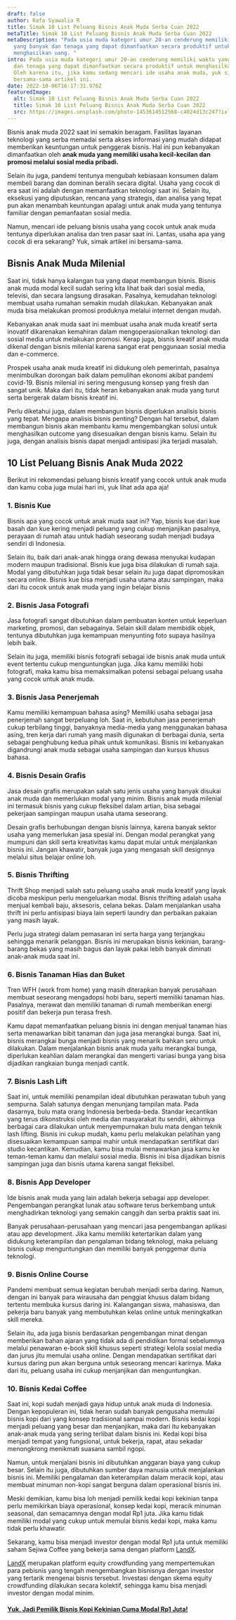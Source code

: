 ```yaml
---
draft: false
author: Rafa Syawalia R
title: Simak 10 List Peluang Bisnis Anak Muda Serba Cuan 2022
metaTitle: Simak 10 List Peluang Bisnis Anak Muda Serba Cuan 2022
metaDescription: "Pada usia muda kategori umur 20-an cenderung memiliki waktu
  yang banyak dan tenaga yang dapat dimanfaatkan secara produktif untuk
  menghasilkan uang. "
intro: Pada usia muda kategori umur 20-an cenderung memiliki waktu yang banyak
  dan tenaga yang dapat dimanfaatkan secara produktif untuk menghasilkan uang.
  Oleh karena itu, jika kamu sedang mencari ide usaha anak muda, yuk simak
  bersama-sama artikel ini.
date: 2022-10-06T16:17:31.976Z
featuredImage:
  alt: Simak 10 List Peluang Bisnis Anak Muda Serba Cuan 2022
  title: Simak 10 List Peluang Bisnis Anak Muda Serba Cuan 2022
  src: https://images.unsplash.com/photo-1453614512568-c4024d13c247?ixlib=rb-1.2.1&ixid=MnwxMjA3fDB8MHxwaG90by1wYWdlfHx8fGVufDB8fHx8&auto=format&fit=crop&w=1332&q=80
---
```

Bisnis anak muda 2022 saat ini semakin beragam. Fasilitas layanan teknologi yang serba memadai serta akses informasi yang mudah didapat memberikan keuntungan untuk penggerak bisnis. Hal ini pun kebanyakan dimanfaatkan oleh **anak muda yang memiliki usaha kecil-kecilan dan promosi melalui sosial media pribadi.**

Selain itu juga, pandemi tentunya mengubah kebiasaan konsumen dalam membeli barang dan dominan beralih secara digital. Usaha yang cocok di era saat ini adalah dengan memanfaatkan teknologi saat ini. Selain itu, eksekusi yang diputuskan, rencana yang strategis, dan analisa yang tepat pun akan menambah keuntungan apalagi untuk anak muda yang tentunya familiar dengan pemanfaatan sosial media.

Namun, mencari ide peluang bisnis usaha yang cocok untuk anak muda tentunya diperlukan analisa dan tren pasar saat ini. Lantas, usaha apa yang cocok di era sekarang? Yuk, simak artikel ini bersama-sama.

## Bisnis Anak Muda Milenial

Saat ini, tidak hanya kalangan tua yang dapat membangun bisnis. Bisnis anak muda modal kecil sudah sering kita lihat baik dari sosial media, televisi, dan secara langsung dirasakan. Pasalnya, kemudahan teknologi membuat usaha rumahan semakin mudah dilakukan. Kebanyakan anak muda bisa melakukan promosi produknya melalui internet dengan mudah.

Kebanyakan anak muda saat ini membuat usaha anak muda kreatif serta inovatif dikarenakan kemahiran dalam mengoperasionalkan teknologi dan sosial media untuk melakukan promosi. Kerap juga, bisnis kreatif anak muda dikenal dengan bisnis milenial karena sangat erat penggunaan sosial media dan e-commerce.

Prospek usaha anak muda kreatif ini didukung oleh pemerintah, pasalnya menimbulkan dorongan baik dalam pemulihan ekonomi akibat pandemi covid-19. Bisnis milenial ini sering mengusung konsep yang fresh dan sangat unik. Maka dari itu, tidak heran kebanyakan anak muda yang turut serta bergerak dalam bisnis kreatif ini.

Perlu diketahui juga, dalam membangun bisnis diperlukan analisis bisnis yang tepat. Mengapa analisis bisnis penting? Dengan hal tersebut, dalam membangun bisnis akan membantu kamu mengembangkan solusi untuk menghasilkan outcome yang disesuaikan dengan bisnis kamu. Selain itu juga, dengan analisis bisnis dapat menjadi antisipasi jika terjadi masalah.

## 10 List Peluang Bisnis Anak Muda 2022

Berikut ini rekomendasi peluang bisnis kreatif yang cocok untuk anak muda dan kamu coba juga mulai hari ini, yuk lihat ada apa aja!

### 1. Bisnis Kue 

Bisnis apa yang cocok untuk anak muda saat ini? Yap, bisnis kue dari kue basah dan kue kering menjadi peluang yang cukup menjanjikan pasalnya, perayaan di rumah atau untuk hadiah seseorang sudah menjadi budaya sendiri di Indonesia. 

Selain itu, baik dari anak-anak hingga orang dewasa menyukai kudapan modern maupun tradisional. Bisnis kue juga bisa dilakukan di rumah saja. Modal yang dibutuhkan juga tidak besar selain itu juga dapat dipromosikan secara online. Bisnis kue bisa menjadi usaha utama atau sampingan, maka dari itu cocok untuk anak muda yang ingin belajar bisnis

### 2. Bisnis Jasa Fotografi

Jasa fotografi sangat dibutuhkan dalam pembuatan konten untuk keperluan marketing, promosi, dan sebagainya. Selain skill dalam membidik objek, tentunya dibutuhkan juga kemampuan menyunting foto supaya hasilnya lebih baik. 

Selain itu juga, memiliki bisnis fotografi sebagai ide bisnis anak muda untuk event tertentu cukup menguntungkan juga. Jika kamu memiliki hobi fotografi, maka kamu bisa memaksimalkan potensi sebagai peluang usaha yang cocok untuk anak muda.

### 3. Bisnis Jasa Penerjemah

Kamu memiliki kemampuan bahasa asing? Memiliki usaha sebagai jasa penerjemah sangat berpeluang loh. Saat in, kebutuhan jasa penerjemah cukup terbilang tinggi, banyaknya media-media yang menggunakan bahasa asing, tren kerja dari rumah yang masih digunakan di berbagai dunia, serta sebagai penghubung kedua pihak untuk komunikasi. Bisnis ini kebanyakan digandrungi anak muda sebagai usaha sampingan dan kursus khusus bahasa.

### 4. Bisnis Desain Grafis

Jasa desain grafis merupakan salah satu jenis usaha yang banyak disukai anak muda dan memerlukan modal yang minim. Bisnis anak muda milenial ini termasuk bisnis yang cukup fleksibel dalam artian, bisa sebagai pekerjaan sampingan maupun usaha utama seseorang. 

Desain grafis berhubungan dengan bisnis lainnya, karena banyak sektor usaha yang memerlukan jasa spesial ini. Dengan modal perangkat yang mumpuni dan skill serta kreativitas kamu dapat mulai untuk menjalankan bisnis ini. Jangan khawatir, banyak juga yang mengasah skill designnya melalui situs belajar online loh.

### 5. Bisnis Thrifting

Thrift Shop menjadi salah satu peluang usaha anak muda kreatif yang layak dicoba meskipun perlu mengeluarkan modal. Bisnis thrifting adalah usaha menjual kembali baju, aksesoris, celana bekas. Dalam menjalankan usaha thrift ini perlu antisipasi biaya lain seperti laundry dan perbaikan pakaian yang masih layak. 

Perlu juga strategi dalam pemasaran ini serta harga yang terjangkau sehingga menarik pelanggan. Bisnis ini merupakan bisnis kekinian, barang-barang bekas yang masih bagus dan layak pakai lebih banyak diminati anak-anak muda saat ini.

### 6. Bisnis Tanaman Hias dan Buket

Tren WFH (work from home) yang masih diterapkan banyak  perusahaan membuat seseorang mengadopsi hobi baru, seperti memiliki tanaman hias. Pasalnya, merawat dan memiliki tanaman di rumah memberikan energi positif dan bekerja pun terasa fresh. 

Kamu dapat memanfaatkan peluang bisnis ini dengan menjual tanaman hias serta menawarkan bibit tanaman dan juga jasa merangkai bunga. Saat ini, bisnis merangkai bunga menjadi bisnis yang menarik bahkan seru untuk dilakukan. Dalam menjalankan bisnis anak muda yaitu merangkai bunga, diperlukan keahlian dalam merangkai dan mengerti variasi bunga yang bisa dijadikan rangkaian bunga menjadi cantik. 

### 7. Bisnis Lash Lift

Saat ini, untuk memiliki penampilan ideal dibutuhkan perawatan tubuh yang sempurna. Salah satunya dengan menunjang tampilan mata. Pada dasarnya, bulu mata orang Indonesia berbeda-beda. Standar kecantikan yang terus dikonstruksi oleh media dan masyarakat itu sendiri, akhirnya berbagai cara dilakukan untuk menyempurnakan bulu mata dengan teknik lash lifting. Bisnis ini cukup mudah, kamu perlu melakukan pelatihan yang disesuaikan kemampuan sampai mahir untuk mendapatkan sertifikat dari studio kecantikan. Kemudian, kamu bisa mulai menawarkan jasa kamu ke teman-teman kamu dan melalui sosial media. Bisnis ini bisa dijadikan bisnis sampingan juga dan bisnis utama karena sangat fleksibel.



<!--EndFragment-->

### 8. Bisnis App Developer

Ide bisnis anak muda yang lain adalah bekerja sebagai app developer. Pengembangan perangkat lunak atau software terus berkembang untuk menghadirkan teknologi yang semakin canggih dan serba praktis saat ini. 

Banyak perusahaan-perusahaan yang mencari jasa pengembangan aplikasi atau app development. Jika kamu memiliki ketertarikan dalam yang didukung keterampilan dan pengalaman bidang teknologi, maka peluang bisnis cukup menguntungkan dan memiliki banyak penggemar dunia teknologi.

### 9. Bisnis Online Course

Pandemi membuat semua kegiatan berubah menjadi serba daring. Namun, dengan ini banyak para wirausaha dan penggiat khusus dalam bidang tertentu membuka kursus daring ini. Kalangangan siswa, mahasiswa, dan pekerja baru banyak yang membutuhkan kelas online untuk meningkatkan skill mereka. 

Selain itu, ada juga bisnis berdasarkan pengembangan minat dengan memberikan bahan ajaran yang tidak ada di pendidikan formal sebelumnya melalui penawaran e-book skill khusus seperti strategi kelola sosial media dan jurus jitu memulai usaha online. Dengan mendapatkan sertifikat dari kursus daring pun akan berguna untuk seseorang mencari karirnya. Maka dari itu, peluang usaha ini cukup menjanjikan dan menguntungkan.

### 10. Bisnis Kedai Coffee

Saat ini, kopi sudah menjadi gaya hidup untuk anak muda di Indonesia. Dengan kepopuleran ini, tidak heran sudah banyak pengusaha memulai bisnis kopi dari yang konsep tradisional sampai modern. Bisnis kedai kopi menjadi peluang yang besar dan menjanjikan, maka dari itu kebanyakan anak-anak muda yang sering terlibat dalam bisnis ini. Kedai kopi bisa menjadi tempat yang fungsional, untuk bekerja, rapat, atau sekadar menongkrong menikmati suasana sambil ngopi.

Namun, untuk menjalani bisnis ini dibutuhkan anggaran biaya yang cukup besar. Selain itu juga, dibutuhkan sumber daya manusia untuk menjalankan bisnis ini. Memiliki pengalaman dan keterampilan dalam meracik kopi, atau membuat minuman non-kopi sangat berguna dalam operasional bisnis ini.

Meski demikian, kamu bisa loh menjadi pemilik kedai kopi kekinian tanpa perlu memikirkan biaya operasional, konsep kedai kopi, meracik minuman seasonal, dan semacamnya dengan modal Rp1 juta. Jika kamu tidak memiliki modal yang cukup untuk memulai bisnis kedai kopi, maka kamu tidak perlu khawatir.

Sekarang, kamu bisa menjadi investor dengan modal Rp1 juta untuk memiliki saham Sejiwa Coffee yang bekerja sama dengan platform [LandX](https://landx.id/).

[LandX](https://landx.id/) merupakan platform equity crowdfunding yang mempertemukan para pebisnis yang tengah mengembangkan bisnisnya dengan investor yang tertarik mengenai bisnis tersebut. Investasi dengan skema equity crowdfunding dilakukan secara kolektif, sehingga kamu bisa menjadi investor dengan modal minim.

#### [Yuk, Jadi Pemilik Bisnis Kopi Kekinian Cuma Modal Rp1 Juta!](https://app.landx.id/?utm_source=Organic+Page&utm_medium=Content+Blog&utm_campaign=BlogLandX&utm_id=Blog)